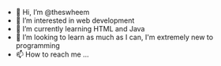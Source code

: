 - 👋 Hi, I’m @theswheem
- 👀 I’m interested in web development
- 🌱 I’m currently learning HTML and Java
- 💞️ I’m looking to learn as much as I can, I'm extremely new to programming
- 📫 How to reach me ...

<!---
theswheem/theswheem is a ✨ special ✨ repository because its `README.md` (this file) appears on your GitHub profile.
You can click the Preview link to take a look at your changes.
--->
